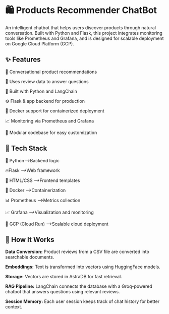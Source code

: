 # 🛍️ Products Recommender ChatBot

An intelligent chatbot that helps users discover products through natural conversation. Built with Python and Flask, this project integrates monitoring tools like Prometheus and Grafana, and is designed for scalable deployment on Google Cloud Platform (GCP).


## ✨ Features

💬 Conversational product recommendations

🧠 Uses review data to answer questions

🐍 Built with Python and LangChain

⚙️ Flask & app backend for production

🐳 Docker support for containerized deployment

📈 Monitoring via Prometheus and Grafana

🧩 Modular codebase for easy customization


## 🧰 Tech Stack

🐍 Python-->Backend logic

🔥Flask -->Web framework

🎨 HTML/CSS -->Frontend templates

🐳 Docker -->Containerization

📊 Prometheus -->Metrics collection

📈 Grafana -->Visualization and monitoring

🚀 GCP (Cloud Run) -->Scalable cloud deployment


## 🧠 How It Works

**Data Conversion:** Product reviews from a CSV file are converted into searchable documents.

**Embeddings:** Text is transformed into vectors using HuggingFace models.

**Storage:** Vectors are stored in AstraDB for fast retrieval.

**RAG Pipeline:** LangChain connects the database with a Groq-powered chatbot that answers questions using relevant reviews.

**Session Memory:** Each user session keeps track of chat history for better context.
